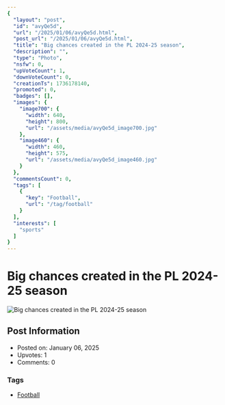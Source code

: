 ```yaml
---
{
  "layout": "post",
  "id": "avyQe5d",
  "url": "/2025/01/06/avyQe5d.html",
  "post_url": "/2025/01/06/avyQe5d.html",
  "title": "Big chances created in the PL 2024-25 season",
  "description": "",
  "type": "Photo",
  "nsfw": 0,
  "upVoteCount": 1,
  "downVoteCount": 0,
  "creationTs": 1736178140,
  "promoted": 0,
  "badges": [],
  "images": {
    "image700": {
      "width": 640,
      "height": 800,
      "url": "/assets/media/avyQe5d_image700.jpg"
    },
    "image460": {
      "width": 460,
      "height": 575,
      "url": "/assets/media/avyQe5d_image460.jpg"
    }
  },
  "commentsCount": 0,
  "tags": [
    {
      "key": "Football",
      "url": "/tag/football"
    }
  ],
  "interests": [
    "sports"
  ]
}
---
```


# Big chances created in the PL 2024-25 season

![Big chances created in the PL 2024-25 season](/assets/media/avyQe5d_image700.jpg)

## Post Information

- Posted on: January 06, 2025
- Upvotes: 1
- Comments: 0

### Tags

- [Football](/tag/Football)
